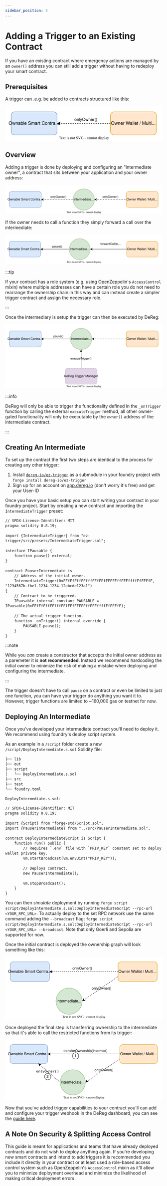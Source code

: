 ```yaml
---
sidebar_position: 3
---
```


# Adding a Trigger to an Existing Contract

If you have an existing contract where emergency actions are managed by an `owner()` address you can
still add a trigger without having to redeploy your smart contract.

## Prerequisites

A trigger can .e.g. be added to contracts structured like this:

![Basic Ownable Contract](/img/simple-owned-diagram.svg)

## Overview

Adding a trigger is done by deploying and configuring an "intermediate owner", a contract that sits
between your application and your owner address:

![Inserted Intermediate Owner Diagram](/img/intermediate-owned-diagram.svg)

If the owner needs to call a function they simply forward a call over the intermediate:

![Forward Call Diagram](/img/forward-call-diagram.svg)

:::tip

If your contract has a role system (e.g. using OpenZeppelin's `AccessControl` mixin) where multiple
addresses can have a certain role you do not need to rearrange the ownership chain in this way and
can instead create a simpler trigger contract and assign the necessary role.

:::

Once the intermediary is setup the trigger can then be executed by DeReg:

![Trigger Call Diagram](/img/intermediate-trigger-diagram.svg)

:::info

DeReg will only be able to trigger the functionality defined in the `_onTrigger` function by calling
the external `executeTrigger` method, all other owner-gated functionality will only be executable by
the `owner()` address of the intermediate contract.

:::

## Creating An Intermediate
To set up the contract the first two steps are identical to the process for creating any other
trigger:

1. Install [`dereg-io/ez-trigger`](https://github.com/DeReg-io/ez-trigger) as a submodule in your foundry
   project with `forge install dereg-io/ez-trigger`
2. Sign up for an account on [app.dereg.io](https://app.dereg.io/) (don't worry it's free) and get your User-ID

Once you have your basic setup you can start writing your contract in your foundry project. Start by
creating a new contract and importing the `IntermediateTrigger` preset:

```solidity
// SPDX-License-Identifier: MIT
pragma solidity 0.8.19;

import {IntermediateTrigger} from "ez-trigger/src/presets/IntermediateTrigger.sol";

interface IPausable {
    function pause() external;
}

contract PauserIntermediate is
    // Address of the initial owner.
    IntermediateTrigger(0xFFfFfFffFFfffFFfFFfFFFFFffFFFffffFfFFFfF, "1234567b-fbe1-1234-1234-12abcde123a1")
{
    // Contract to be triggered.
    IPausable internal constant PAUSABLE = IPausable(0xFFfFfFffFFfffFFfFFfFFFFFffFFFffffFfFFFfF);

    // The actual trigger function.
    function _onTrigger() internal override {
        PAUSABLE.pause();
    }
}
```

:::note

While you _can_ create a constructor that accepts the initial owner address as a paremeter it is
**not recommended**. Instead we recommend hardcoding the initial owner to minimize the risk of
making a mistake when deploying and configuring the intermediate.

:::

The trigger doesn't have to call `pause` on a contract or even be limited to just one function, you
can have your trigger do anything you want it to. However, trigger functions are limited to ~160,000
gas on testnet for now.

## Deploying An Intermediate

Once you've developed your intermediate contract you'll need to deploy it. We recommend using
foundry's deploy script system.

As an example in a `/script` folder create a new `/script/DeployIntermediate.s.sol` Solidity file:

```
├── lib
├── out
├── script
│   └── DeployIntermediate.s.sol
├── src
├── test
└── foundry.toml
```

`DeployIntermediate.s.sol`:

```solidity
// SPDX-License-Identifier: MIT
pragma solidity 0.8.19;

import {Script} from "forge-std/Script.sol";
import {PauserIntermediate} from "../src/PauserIntermediate.sol";

contract DeployIntermediateScript is Script {
    function run() public {
        // Requires `.env` file with `PRIV_KEY` constant set to deploy wallet private key.
        vm.startBroadcast(vm.envUint("PRIV_KEY"));

        // Deploys contract.
        new PauserIntermediate();

        vm.stopBroadcast();
    }
}
```

You can then _simulate_ deployment by running `forge script script/DeployIntermediate.s.sol:DeployIntermediateScript --rpc-url <YOUR_RPC_URL>`.
To actually deploy to the set RPC network use the same command adding the `--broadcast` flag:  `forge script script/DeployIntermediate.s.sol:DeployIntermediateScript --rpc-url <YOUR_RPC_URL> --broadcast`.
Note that only Goerli and Sepolia are supported for now.

Once the initial contract is deployed the ownership graph will look something like this:

![Split Ownership Graph](/img/split-owned-diagram.svg)

Once deployed the final step is transferring ownership to the intermediate so that it's able to call
the restricted functions from its trigger:

![Intermediate Ownership Transfer Diagram](/img/intermediate-owner-transfer.svg)

Now that you've added trigger capabilities to your contract you'll can add and configure your trigger
webhook in the DeReg dashboard, you can see the [guide here](./create-trigger-webhook).


## A Note On Security & Splitting Access Control

This guide is meant for applications and teams that have already deployed contracts and do not wish
to deploy anything again. If you're developing new smart contracts and intend to add triggers it is
recommended you include it directly in your contract or at least used a role-based access control
system such as OpenZeppelin's `AccessControl` mixin as it'll allow you to minimize deployment
overhead and minimize the likelihood of making critical deployment errors.

